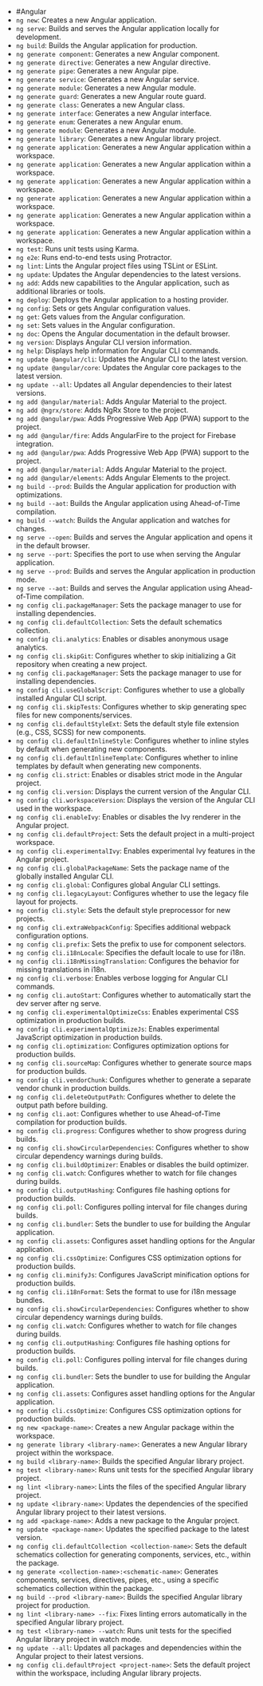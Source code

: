 - #Angular
- `ng new`: Creates a new Angular application.
- `ng serve`: Builds and serves the Angular application locally for development.
- `ng build`: Builds the Angular application for production.
- `ng generate component`: Generates a new Angular component.
- `ng generate directive`: Generates a new Angular directive.
- `ng generate pipe`: Generates a new Angular pipe.
- `ng generate service`: Generates a new Angular service.
- `ng generate module`: Generates a new Angular module.
- `ng generate guard`: Generates a new Angular route guard.
- `ng generate class`: Generates a new Angular class.
- `ng generate interface`: Generates a new Angular interface.
- `ng generate enum`: Generates a new Angular enum.
- `ng generate module`: Generates a new Angular module.
- `ng generate library`: Generates a new Angular library project.
- `ng generate application`: Generates a new Angular application within a workspace.
- `ng generate application`: Generates a new Angular application within a workspace.
- `ng generate application`: Generates a new Angular application within a workspace.
- `ng generate application`: Generates a new Angular application within a workspace.
- `ng generate application`: Generates a new Angular application within a workspace.
- `ng generate application`: Generates a new Angular application within a workspace.
- `ng test`: Runs unit tests using Karma.
- `ng e2e`: Runs end-to-end tests using Protractor.
- `ng lint`: Lints the Angular project files using TSLint or ESLint.
- `ng update`: Updates the Angular dependencies to the latest versions.
- `ng add`: Adds new capabilities to the Angular application, such as additional libraries or tools.
- `ng deploy`: Deploys the Angular application to a hosting provider.
- `ng config`: Sets or gets Angular configuration values.
- `ng get`: Gets values from the Angular configuration.
- `ng set`: Sets values in the Angular configuration.
- `ng doc`: Opens the Angular documentation in the default browser.
- `ng version`: Displays Angular CLI version information.
- `ng help`: Displays help information for Angular CLI commands.
- `ng update @angular/cli`: Updates the Angular CLI to the latest version.
- `ng update @angular/core`: Updates the Angular core packages to the latest version.
- `ng update --all`: Updates all Angular dependencies to their latest versions.
- `ng add @angular/material`: Adds Angular Material to the project.
- `ng add @ngrx/store`: Adds NgRx Store to the project.
- `ng add @angular/pwa`: Adds Progressive Web App (PWA) support to the project.
- `ng add @angular/fire`: Adds AngularFire to the project for Firebase integration.
- `ng add @angular/pwa`: Adds Progressive Web App (PWA) support to the project.
- `ng add @angular/material`: Adds Angular Material to the project.
- `ng add @angular/elements`: Adds Angular Elements to the project.
- `ng build --prod`: Builds the Angular application for production with optimizations.
- `ng build --aot`: Builds the Angular application using Ahead-of-Time compilation.
- `ng build --watch`: Builds the Angular application and watches for changes.
- `ng serve --open`: Builds and serves the Angular application and opens it in the default browser.
- `ng serve --port`: Specifies the port to use when serving the Angular application.
- `ng serve --prod`: Builds and serves the Angular application in production mode.
- `ng serve --aot`: Builds and serves the Angular application using Ahead-of-Time compilation.
- `ng config cli.packageManager`: Sets the package manager to use for installing dependencies.
- `ng config cli.defaultCollection`: Sets the default schematics collection.
- `ng config cli.analytics`: Enables or disables anonymous usage analytics.
- `ng config cli.skipGit`: Configures whether to skip initializing a Git repository when creating a new project.
- `ng config cli.packageManager`: Sets the package manager to use for installing dependencies.
- `ng config cli.useGlobalScript`: Configures whether to use a globally installed Angular CLI script.
- `ng config cli.skipTests`: Configures whether to skip generating spec files for new components/services.
- `ng config cli.defaultStyleExt`: Sets the default style file extension (e.g., CSS, SCSS) for new components.
- `ng config cli.defaultInlineStyle`: Configures whether to inline styles by default when generating new components.
- `ng config cli.defaultInlineTemplate`: Configures whether to inline templates by default when generating new components.
- `ng config cli.strict`: Enables or disables strict mode in the Angular project.
- `ng config cli.version`: Displays the current version of the Angular CLI.
- `ng config cli.workspaceVersion`: Displays the version of the Angular CLI used in the workspace.
- `ng config cli.enableIvy`: Enables or disables the Ivy renderer in the Angular project.
- `ng config cli.defaultProject`: Sets the default project in a multi-project workspace.
- `ng config cli.experimentalIvy`: Enables experimental Ivy features in the Angular project.
- `ng config cli.globalPackageName`: Sets the package name of the globally installed Angular CLI.
- `ng config cli.global`: Configures global Angular CLI settings.
- `ng config cli.legacyLayout`: Configures whether to use the legacy file layout for projects.
- `ng config cli.style`: Sets the default style preprocessor for new projects.
- `ng config cli.extraWebpackConfig`: Specifies additional webpack configuration options.
- `ng config cli.prefix`: Sets the prefix to use for component selectors.
- `ng config cli.i18nLocale`: Specifies the default locale to use for i18n.
- `ng config cli.i18nMissingTranslation`: Configures the behavior for missing translations in i18n.
- `ng config cli.verbose`: Enables verbose logging for Angular CLI commands.
- `ng config cli.autoStart`: Configures whether to automatically start the dev server after ng serve.
- `ng config cli.experimentalOptimizeCss`: Enables experimental CSS optimization in production builds.
- `ng config cli.experimentalOptimizeJs`: Enables experimental JavaScript optimization in production builds.
- `ng config cli.optimization`: Configures optimization options for production builds.
- `ng config cli.sourceMap`: Configures whether to generate source maps for production builds.
- `ng config cli.vendorChunk`: Configures whether to generate a separate vendor chunk in production builds.
- `ng config cli.deleteOutputPath`: Configures whether to delete the output path before building.
- `ng config cli.aot`: Configures whether to use Ahead-of-Time compilation for production builds.
- `ng config cli.progress`: Configures whether to show progress during builds.
- `ng config cli.showCircularDependencies`: Configures whether to show circular dependency warnings during builds.
- `ng config cli.buildOptimizer`: Enables or disables the build optimizer.
- `ng config cli.watch`: Configures whether to watch for file changes during builds.
- `ng config cli.outputHashing`: Configures file hashing options for production builds.
- `ng config cli.poll`: Configures polling interval for file changes during builds.
- `ng config cli.bundler`: Sets the bundler to use for building the Angular application.
- `ng config cli.assets`: Configures asset handling options for the Angular application.
- `ng config cli.cssOptimize`: Configures CSS optimization options for production builds.
- `ng config cli.minifyJs`: Configures JavaScript minification options for production builds.
- `ng config cli.i18nFormat`: Sets the format to use for i18n message bundles.
- `ng config cli.showCircularDependencies`: Configures whether to show circular dependency warnings during builds.
- `ng config cli.watch`: Configures whether to watch for file changes during builds.
- `ng config cli.outputHashing`: Configures file hashing options for production builds.
- `ng config cli.poll`: Configures polling interval for file changes during builds.
- `ng config cli.bundler`: Sets the bundler to use for building the Angular application.
- `ng config cli.assets`: Configures asset handling options for the Angular application.
- `ng config cli.cssOptimize`: Configures CSS optimization options for production builds.
- `ng new <package-name>`: Creates a new Angular package within the workspace.
- `ng generate library <library-name>`: Generates a new Angular library project within the workspace.
- `ng build <library-name>`: Builds the specified Angular library project.
- `ng test <library-name>`: Runs unit tests for the specified Angular library project.
- `ng lint <library-name>`: Lints the files of the specified Angular library project.
- `ng update <library-name>`: Updates the dependencies of the specified Angular library project to their latest versions.
- `ng add <package-name>`: Adds a new package to the Angular project.
- `ng update <package-name>`: Updates the specified package to the latest version.
- `ng config cli.defaultCollection <collection-name>`: Sets the default schematics collection for generating components, services, etc., within the package.
- `ng generate <collection-name>:<schematic-name>`: Generates components, services, directives, pipes, etc., using a specific schematics collection within the package.
- `ng build --prod <library-name>`: Builds the specified Angular library project for production.
- `ng lint <library-name> --fix`: Fixes linting errors automatically in the specified Angular library project.
- `ng test <library-name> --watch`: Runs unit tests for the specified Angular library project in watch mode.
- `ng update --all`: Updates all packages and dependencies within the Angular project to their latest versions.
- `ng config cli.defaultProject <project-name>`: Sets the default project within the workspace, including Angular library projects.
